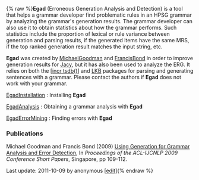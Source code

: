 {% raw %}**Egad** (Erroneous Generation Analysis and Detection) is a tool that
helps a grammar developer find problematic rules in an HPSG grammar by
analyzing the grammar's generation results. The grammar developer can
also use it to obtain statistics about how the grammar performs. Such
statistics include the proportion of lexical or rule variance between
generation and parsing results, if the generated items have the same
MRS, if the top ranked generation result matches the input string, etc.

**Egad** was created by [MichaelGoodman](https://delph-in.github.io/docs/garage/MichaelGoodman) and
[FrancisBond](https://delph-in.github.io/docs/garage/FrancisBond) in order to improve generation results for
[Jacy](https://delph-in.github.io/docs/grammars/JacyTop), but it has also been used to analyze the ERG. It relies
on both the [\[incr tsdb()](https://delph-in.github.io/docs/tools/ItsdbTop)\] and [LKB](https://delph-in.github.io/docs/tools/LkbTop) packages for
parsing and generating sentences with a grammar. Please contact the
authors if **Egad** does not work with your grammar.

[EgadInstallation](https://delph-in.github.io/docs/garage/EgadInstallation) : Installing **Egad**

[EgadAnalysis](/EgadAnalysis) : Obtaining a grammar analysis with
**Egad**

[EgadErrorMining](/EgadErrorMining) : Finding errors with **Egad**

### Publications

Michael Goodman and Francis Bond (2009) [Using Generation for Grammar
Analysis and Error
Detection](http://www.aclweb.org/anthology/P/P09/P09-2028.pdf), In
*Proceedings of the ACL-IJCNLP 2009 Conference Short Papers*, Singapore,
pp 109-112.

Last update: 2011-10-09 by anonymous [[edit](https://github.com/delph-in/docs/wiki/EgadTop/_edit)]{% endraw %}